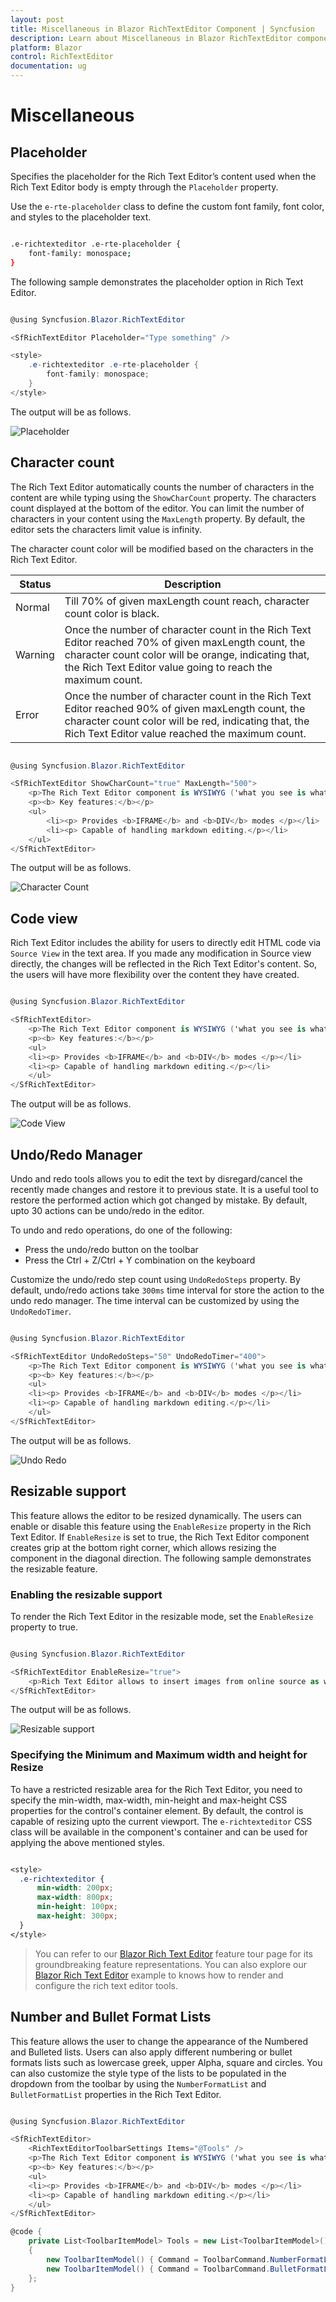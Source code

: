```yaml
---
layout: post
title: Miscellaneous in Blazor RichTextEditor Component | Syncfusion 
description: Learn about Miscellaneous in Blazor RichTextEditor component of Syncfusion, and more details.
platform: Blazor
control: RichTextEditor
documentation: ug
---
```


# Miscellaneous

## Placeholder

Specifies the placeholder for the Rich Text Editor’s content used when the Rich Text Editor body is empty through the `Placeholder` property.

Use the `e-rte-placeholder` class to define the custom font family, font color, and styles to the placeholder text.

```bash

.e-richtexteditor .e-rte-placeholder {
    font-family: monospace;
}

```

The following sample demonstrates the placeholder option in Rich Text Editor.

```csharp

@using Syncfusion.Blazor.RichTextEditor

<SfRichTextEditor Placeholder="Type something" />

<style>
    .e-richtexteditor .e-rte-placeholder {
        font-family: monospace;
    }
</style>

```

The output will be as follows.

![Placeholder](./images/placeholder.png)

## Character count

The Rich Text Editor automatically counts the number of characters in the content are while typing using the `ShowCharCount` property. The characters count displayed at the bottom of the editor. You can limit the number of characters in your content using the `MaxLength` property. By default, the editor sets the characters limit value is infinity.

The character count color will be modified based on the characters in the Rich Text Editor.

| Status | Description |
|----------------|---------|
| Normal | Till 70% of given maxLength count reach, character count color is black.|
| Warning | Once the number of character count in the Rich Text Editor reached 70% of given maxLength count, the character count color will be orange, indicating that, the Rich Text Editor value going to reach the maximum count.|
| Error | Once the number of character count in the Rich Text Editor reached 90% of given maxLength count, the character count color will be red, indicating that, the Rich Text Editor value reached the maximum count.|

```csharp

@using Syncfusion.Blazor.RichTextEditor

<SfRichTextEditor ShowCharCount="true" MaxLength="500">
    <p>The Rich Text Editor component is WYSIWYG ('what you see is what you get') editor that provides the best user experience to create and update the content. Users can format their content using standard toolbar commands.</p>
    <p><b> Key features:</b></p>
    <ul>
        <li><p> Provides <b>IFRAME</b> and <b>DIV</b> modes </p></li>
        <li><p> Capable of handling markdown editing.</p></li>
    </ul>
</SfRichTextEditor>

```

The output will be as follows.

![Character Count](./images/charcount.png)

## Code view

Rich Text Editor includes the ability for users to directly edit HTML code via `Source View` in the text area. If you made any modification in Source view directly, the changes will be reflected in the Rich Text Editor's content. So, the users will have more flexibility over the content they have created.

```csharp

@using Syncfusion.Blazor.RichTextEditor

<SfRichTextEditor>
    <p>The Rich Text Editor component is WYSIWYG ('what you see is what you get') editor that provides the best user experience to create and update the content. Users can format their content using standard toolbar commands.</p>
    <p><b> Key features:</b></p>
    <ul>
    <li><p> Provides <b>IFRAME</b> and <b>DIV</b> modes </p></li>
    <li><p> Capable of handling markdown editing.</p></li>
    </ul>
</SfRichTextEditor>

```

The output will be as follows.

![Code View](./images/code-view.png)

## Undo/Redo Manager

Undo and redo tools allows you to edit the text by disregard/cancel the recently made changes and restore it to previous state. It is a useful tool to restore the performed action which got changed by mistake. By default, upto 30 actions can be undo/redo in the editor.

To undo and redo operations, do one of the following:

* Press the undo/redo button on the toolbar
* Press the Ctrl + Z/Ctrl + Y combination on the keyboard

Customize the undo/redo step count using `UndoRedoSteps` property. By default, undo/redo actions take `300ms` time interval for store the action to the undo redo manager. The time interval can be customized by using the `UndoRedoTimer`.

```csharp

@using Syncfusion.Blazor.RichTextEditor

<SfRichTextEditor UndoRedoSteps="50" UndoRedoTimer="400">
    <p>The Rich Text Editor component is WYSIWYG ('what you see is what you get') editor that provides the best user experience to create and update the content. Users can format their content using standard toolbar commands.</p>
    <p><b> Key features:</b></p>
    <ul>
    <li><p> Provides <b>IFRAME</b> and <b>DIV</b> modes </p></li>
    <li><p> Capable of handling markdown editing.</p></li>
    </ul>
</SfRichTextEditor>

```

The output will be as follows.

![Undo Redo](./images/undo-redo.png)

## Resizable support

This feature allows the editor to be resized dynamically. The users can enable or disable this feature using the `EnableResize` property in the Rich Text Editor. If `EnableResize` is set to true, the Rich Text Editor component creates grip at the bottom right corner, which allows resizing the component in the diagonal direction. The following sample demonstrates the resizable feature.

### Enabling the resizable support

To render the Rich Text Editor in the resizable mode, set the `EnableResize` property to true.

```csharp

@using Syncfusion.Blazor.RichTextEditor

<SfRichTextEditor EnableResize="true">
    <p>Rich Text Editor allows to insert images from online source as well as local computer where you want to insert the image in your content.</p><p><b>Get started Quick Toolbar to click on the image</b></p><p>It is possible to add custom style on the selected image inside the Rich Text Editor through quick toolbar.</p><img alt='Logo' style='width: 300px; height: 300px; transform: rotate(0deg);' src='images/RichTextEditor/RTEImage-Feather.png' />
</SfRichTextEditor>

```

The output will be as follows.

![Resizable support](./images/resizable.png)

### Specifying the Minimum and Maximum width and height for Resize

To have a restricted resizable area for the Rich Text Editor, you need to specify the min-width, max-width, min-height and max-height CSS properties for the control's container element. By default, the control is capable of resizing upto the current viewport. The `e-richtexteditor` CSS class will be available in the component's container and can be used for applying the above mentioned styles.

```css

<style>
  .e-richtexteditor {
      min-width: 200px;
      max-width: 800px;
      min-height: 100px;
      max-height: 300px;
  }
</style>

```

> You can refer to our [Blazor Rich Text Editor](https://www.syncfusion.com/blazor-components/blazor-wysiwyg-rich-text-editor) feature tour page for its groundbreaking feature representations. You can also explore our [Blazor Rich Text Editor](https://blazor.syncfusion.com/demos/rich-text-editor/overview?theme=bootstrap4) example to knows how to render and configure the rich text editor tools.

## Number and Bullet Format Lists

This feature allows the user to change the appearance of the Numbered and Bulleted lists. Users can also apply different numbering or bullet formats lists such as lowercase greek, upper Alpha, square and circles. You can also customize the style type of the lists to be populated in the dropdown from the toolbar by using the `NumberFormatList` and `BulletFormatList` properties in the Rich Text Editor.

```csharp

@using Syncfusion.Blazor.RichTextEditor

<SfRichTextEditor>
    <RichTextEditorToolbarSettings Items="@Tools" />
    <p>The Rich Text Editor component is WYSIWYG ('what you see is what you get') editor that provides the best user experience to create and update the content. Users can format their content using standard toolbar commands.</p>
    <p><b> Key features:</b></p>
    <ul>
    <li><p> Provides <b>IFRAME</b> and <b>DIV</b> modes </p></li>
    <li><p> Capable of handling markdown editing.</p></li>
    </ul>
</SfRichTextEditor>

@code {
    private List<ToolbarItemModel> Tools = new List<ToolbarItemModel>()
    {
        new ToolbarItemModel() { Command = ToolbarCommand.NumberFormatList },
        new ToolbarItemModel() { Command = ToolbarCommand.BulletFormatList },
    };
}

```